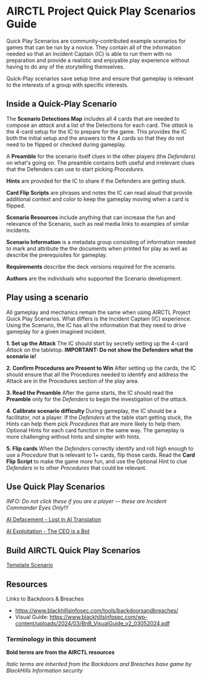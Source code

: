 # AIRCTL Project Quick Play Scenarios Guide

Quick Play Scenarios are community-contributed example scenarios for games that can be run by a novice. They contain all of the information needed so that an Incident Captain (IC) is able to run them with no preparation and provide a realistic and enjoyable play experience without having to do any of the storytelling themselves. 

Quick-Play scenarios save setup time and ensure that gameplay is relevant to the interests of a group with specific interests. 

## Inside a Quick-Play Scenario

The **Scenario Detections Map** includes all 4 cards that are needed to compose an *attack* and a list of the Detections for each card. The *attack* is the 4-card setup for the IC to prepare for the game. This provides the IC both the initial setup and the answers to the 4 cards so that they do not need to be flipped or checked during gameplay. 

A **Preamble** for the scenario itself clues in the other players (the *Defenders*) on what's going on. The preamble contains both useful and irrelevant clues that the Defenders can use to start picking *Procedures*.

**Hints** are provided for the IC to share if the Defenders are getting stuck. 

**Card Flip Scripts** are phrases and notes the IC can read aloud that provide additional context and color to keep the gameplay moving when a card is flipped.

**Scenario Resources** include anything that can increase the fun and relevance of the Scenario, such as real media links to examples of similar incidents.

**Scenario Information** is a metadata group consisting of information needed to mark and attribute the the documents when printed for play as well as describe the prerequisites for gameplay.

**Requirements** describe the deck versions required for the scenario.

**Authors** are the individuals who supported the Scenario development.

## Play using a scenario
All gameplay and mechanics remain the same when using AIRCTL Project Quick Play Scenarios. What differs is the Incident Captain (IC) experience. Using the Scenario, the IC has all the information that they need to drive gameplay for a given imagined incident.

 **1. Set up the Attack** The IC should start by secretly setting up the 4-card *Attack* on the tabletop. **IMPORTANT: Do not show the Defenders what the scenario is!**

**2. Confirm Procedures are Present to Win** After setting up the cards, the IC should ensure that all the Procedures needed to identify and address the Attack are in the Procedures section of the play area.

**3. Read the Preamble** After the game starts, the IC should read the **Preamble** only for the *Defenders* to begin the investigation of the *attack*.

**4. Calibrate scenario difficulty** During gameplay, the IC should be a facilitator, not a player. If the *Defenders* at the table start getting stuck, the Hints can help them pick *Procedures* that are more likely to help them. Optional Hints for each card function in the same way. The gameplay is more challenging without hints and simpler with hints.

**5. Flip cards** When the *Defenders* correctly identify and roll high enough to use a *Procedure* that is relevant to 1+ cards, flip those cards. Read the **Card Flip Script** to make the game more fun, and use the Optional Hint to clue *Defenders* in to other *Procedures* that could be relevant.


## Use Quick Play Scenarios 

*INFO: Do not click these if you are a player -- these are Incident Commander Eyes Only!!!*

[AI Defacement - Lost in AI Translation](https://github.com/airctl/airctl-gameplay-resources/blob/main/scenarios/DEFACEMENT_Lost-In-Translation.md)

[AI Exploitation - The CEO is a Bot](https://github.com/airctl/airctl-gameplay-resources/blob/main/scenarios/EXPLOITATION_The-CEO-is-a-Bot.md)

## Build AIRCTL Quick Play Scenarios

[Template Scenario](https://github.com/airctl/airctl-gameplay-resources/blob/main/scenarios/TEMPLATE-SCENARIO.md)

## Resources 
Links to Backdoors & Breaches
- https://www.blackhillsinfosec.com/tools/backdoorsandbreaches/
- Visual Guide: https://www.blackhillsinfosec.com/wp-content/uploads/2024/03/BnB_VisualGuide_v2_03052024.pdf

### Terminology in this document
**Bold terms are from the AIRCTL resources**

*Italic terms are inherited from the Backdoors and Breaches base game by BlackHills Information security*
